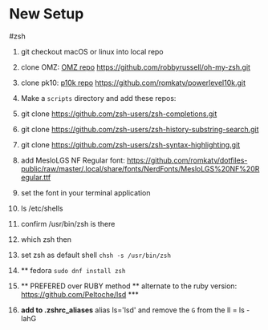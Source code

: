 # New Setup
#zsh 

1. git checkout macOS or linux into local repo

2. clone OMZ: [OMZ repo](https://github.com/robbyrussell/oh-my-zsh)
	https://github.com/robbyrussell/oh-my-zsh.git

3. clone pk10: [p10k repo](https://github.com/romkatv/powerlevel10k)
	https://github.com/romkatv/powerlevel10k.git

4. Make a `scripts` directory and add these repos:

5. git clone https://github.com/zsh-users/zsh-completions.git
6. git clone https://github.com/zsh-users/zsh-history-substring-search.git
7. git clone https://github.com/zsh-users/zsh-syntax-highlighting.git
8. add MesloLGS NF Regular font:
https://github.com/romkatv/dotfiles-public/raw/master/.local/share/fonts/NerdFonts/MesloLGS%20NF%20Regular.ttf
9. set the font in your terminal application
10. ls /etc/shells
11. confirm /usr/bin/zsh is there
12. which zsh then 
13. set zsh as default shell `chsh -s /usr/bin/zsh`
14. ** fedora `sudo dnf install zsh`
15. ** PREFERED over RUBY method ** alternate to the ruby version:  https://github.com/Peltoche/lsd *** 
16. **add to .zshrc_aliases** alias ls='lsd' and remove the `G` from the ll = ls -lahG

<!-- #!/bin/bash 
script draft 1.0

**add clone steps of dotfiles repo**

cd ~/
git clone https://github.com/robbyrussell/oh-my-zsh
git clone https://github.com/romkatv/powerlevel10k
mkdir scripts && cd scripts
git clone https://github.com/zsh-users/zsh-completions
git clone https://github.com/zsh-users/zsh-history-substring-search
git clone https://github.com/zsh-users/zsh-syntax-highlighting.git
 -->
